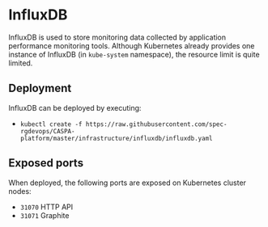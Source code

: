 # InfluxDB

InfluxDB is used to store monitoring data collected by application performance monitoring tools.
Although Kubernetes already provides one instance of InfluxDB (in `kube-system` namespace), the resource limit is quite limited.

## Deployment
InfluxDB can be deployed by executing:
* ```kubectl create -f https://raw.githubusercontent.com/spec-rgdevops/CASPA-platform/master/infrastructure/influxdb/influxdb.yaml```

## Exposed ports
When deployed, the following ports are exposed on Kubernetes cluster nodes:
* `31070` HTTP API
* `31071` Graphite
